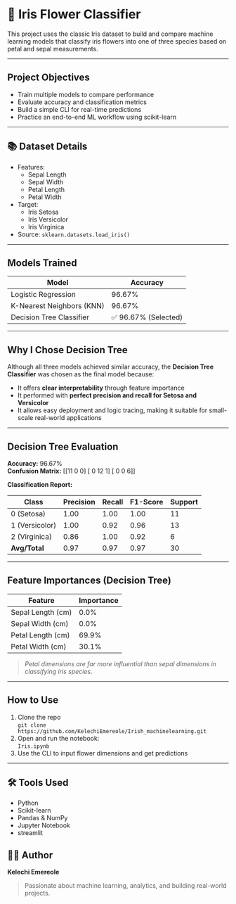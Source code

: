 # 🌸 Iris Flower Classifier 

This project uses the classic Iris dataset to build and compare machine learning models that classify iris flowers into one of three species based on petal and sepal measurements.

---

##  Project Objectives
- Train multiple models to compare performance
- Evaluate accuracy and classification metrics
- Build a simple CLI for real-time predictions
- Practice an end-to-end ML workflow using scikit-learn

---

## 📚 Dataset Details
- Features:
  - Sepal Length
  - Sepal Width
  - Petal Length
  - Petal Width
- Target:
  - Iris Setosa
  - Iris Versicolor
  - Iris Virginica
- Source: `sklearn.datasets.load_iris()`

---

##  Models Trained

| Model                    | Accuracy |
|--------------------------|----------|
| Logistic Regression      | 96.67%   |
| K-Nearest Neighbors (KNN)| 96.67%   |
| Decision Tree Classifier | ✅ 96.67% (Selected) |

---

##  Why I Chose Decision Tree

Although all three models achieved similar accuracy, the **Decision Tree Classifier** was chosen as the final model because:
- It offers **clear interpretability** through feature importance
- It performed with **perfect precision and recall for Setosa and Versicolor**
- It allows easy deployment and logic tracing, making it suitable for small-scale real-world applications

---

##  Decision Tree Evaluation

**Accuracy:** 96.67%  
**Confusion Matrix:**
[[11 0 0]
[ 0 12 1]
[ 0 0 6]]


**Classification Report:**

| Class | Precision | Recall | F1-Score | Support |
|-------|-----------|--------|----------|---------|
| 0 (Setosa)     | 1.00 | 1.00 | 1.00 | 11 |
| 1 (Versicolor) | 1.00 | 0.92 | 0.96 | 13 |
| 2 (Virginica)  | 0.86 | 1.00 | 0.92 | 6 |
| **Avg/Total**  | 0.97 | 0.97 | 0.97 | 30 |

---

##  Feature Importances (Decision Tree)

| Feature             | Importance |
|---------------------|------------|
| Sepal Length (cm)   | 0.0%       |
| Sepal Width (cm)    | 0.0%       |
| Petal Length (cm)   | 69.9%      |
| Petal Width (cm)    | 30.1%      |

>  *Petal dimensions are far more influential than sepal dimensions in classifying iris species.*

---

##  How to Use
1. Clone the repo  
   `git clone https://github.com/KelechiEmereole/Irish_machinelearning.git`
2. Open and run the notebook:  
   `Iris.ipynb`
3. Use the CLI to input flower dimensions and get predictions

---

## 🛠️ Tools Used
- Python
- Scikit-learn
- Pandas & NumPy
- Jupyter Notebook
- streamlit

## 🙋‍♂️ Author
**Kelechi Emereole**  
> Passionate about machine learning, analytics, and building real-world projects. 

